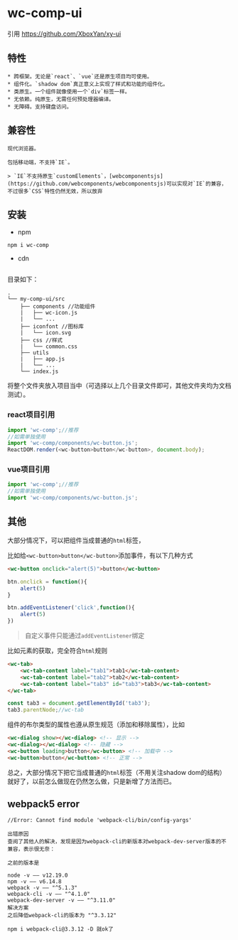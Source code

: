 # wc-comp-ui
引用 https://github.com/XboxYan/xy-ui

## 特性
```
* 跨框架。无论是`react`、`vue`还是原生项目均可使用。
* 组件化。`shadow dom`真正意义上实现了样式和功能的组件化。
* 类原生。一个组件就像使用一个`div`标签一样。
* 无依赖。纯原生，无需任何预处理器编译。
* 无障碍。支持键盘访问。
```

## 兼容性
```
现代浏览器。

包括移动端，不支持`IE`。

> `IE`不支持原生`customElements`，[webcomponentsjs](https://github.com/webcomponents/webcomponentsjs)可以实现对`IE`的兼容，不过很多`CSS`特性仍然无效，所以放弃
```


## 安装

* npm
```shell
npm i wc-comp
```

* cdn
```html

```
目录如下：

```text
.
└── my-comp-ui/src
    ├── components //功能组件
    |   ├── wc-icon.js
    |   └── ...
    ├── iconfont //图标库
    |   └── icon.svg
    ├── css //样式
    |   └── common.css
    ├── utils
    |   ├── app.js
    |   └── ...
    └── index.js
```
     
将整个文件夹放入项目当中（可选择以上几个目录文件即可，其他文件夹均为文档测试）。

### react项目引用
```js
import 'wc-comp';//推荐
//如需单独使用
import 'wc-comp/components/wc-button.js';
ReactDOM.render(<wc-button>button</wc-button>, document.body);
```

### vue项目引用
```js
import 'wc-comp';//推荐
//如需单独使用
import 'wc-comp/components/wc-button.js';
```

## 其他

大部分情况下，可以把组件当成普通的`html`标签，

比如给`<wc-button>button</wc-button>`添加事件，有以下几种方式

```html
<wc-button onclick="alert(5)">button</wc-button>
```

```js
btn.onclick = function(){
    alert(5)
}

btn.addEventListener('click',function(){
    alert(5)
})
```

> 自定义事件只能通过`addEventListener`绑定

比如元素的获取，完全符合`html`规则

```html
<wc-tab>
    <wc-tab-content label="tab1">tab1</wc-tab-content>
    <wc-tab-content label="tab2">tab2</wc-tab-content>
    <wc-tab-content label="tab3" id="tab3">tab3</wc-tab-content>
</wc-tab>
```

```js
const tab3 = document.getElementById('tab3');
tab3.parentNode;//wc-tab
```

组件的布尔类型的属性也遵从原生规范（添加和移除属性），比如

```html
<wc-dialog show></wc-dialog> <!-- 显示 -->
<wc-dialog></wc-dialog> <!-- 隐藏 -->
<wc-button loading>button</wc-button> <!-- 加载中 -->
<wc-button>button</wc-button> <!-- 正常 -->
```

总之，大部分情况下把它当成普通的`html`标签（不用关注shadow dom的结构）就好了，以前怎么做现在仍然怎么做，只是新增了方法而已。




## webpack5 error
```
//Error: Cannot find module 'webpack-cli/bin/config-yargs'

出错原因
查阅了其他人的解决，发现是因为webpack-cli的新版本对webpack-dev-server版本的不兼容，表示很无奈：

之前的版本是

node -v —— v12.19.0
npm -v —— v6.14.8
webpack -v —— "^5.1.3"
webpack-cli -v —— "^4.1.0"
webpack-dev-server -v —— "^3.11.0"
解决方案
之后降低webpack-cli的版本为 "^3.3.12"

npm i webpack-cli@3.3.12 -D 就ok了
```
